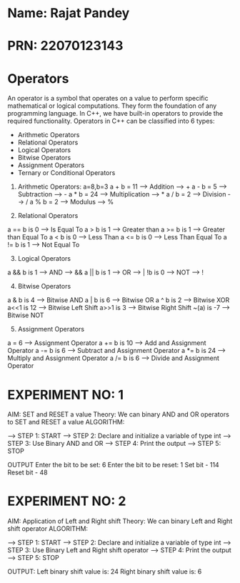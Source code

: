 # Name: Rajat Pandey
# PRN: 22070123143

# Operators
An operator is a symbol that operates on a value to perform specific mathematical or logical computations. They form the foundation of any programming language. 
In C++, we have built-in operators to provide the required functionality. Operators in C++ can be classified into 6 types:

* Arithmetic Operators
* Relational Operators
* Logical Operators
* Bitwise Operators
* Assignment Operators
* Ternary or Conditional Operators

1) Arithmetic Operators:
a=8,b=3
a + b = 11 --> Addition --> +
a - b = 5 --> Subtraction --> -
a * b = 24 --> Multiplication --> *
a / b = 2 --> Division --> /
a % b = 2 --> Modulus --> %

2) Relational Operators

a == b is 0 --> Is Equal To
a > b is 1 --> Greater than
a >= b is 1 --> Greater than Equal To
a < b is 0 --> Less Than 
a <= b is 0 --> Less Than Equal To
a != b is 1 --> Not Equal To

3) Logical Operators

a && b is 1 --> AND --> &&
a || b is 1 --> OR --> |
!b is  0 --> NOT --> !

4) Bitwise Operators

a & b is 4 --> Bitwise AND
a | b is 6 --> Bitwise OR
a ^ b is 2 --> Bitwise XOR
a<<1 is 12 --> Bitwise Left Shift
a>>1 is 3 --> Bitwise Right Shift
~(a) is -7 --> Bitwise NOT

5) Assignment Operators

a = 6 --> Assignment Operator
a += b is 10 --> Add and Assignment Operator
a -= b is 6 --> Subtract and Assignment Operator
a *= b is 24 --> Multiply and Assignment Operator
a /= b is 6 --> Divide and Assignment Operator

# EXPERIMENT NO: 1

AIM: SET and RESET a value
Theory: We can binary AND and OR operators to SET and RESET a value
ALGORITHM:

--> STEP 1: START
--> STEP 2: Declare and initialize a variable of type int
--> STEP 3: Use Binary AND and OR
--> STEP 4: Print the output
--> STEP 5: STOP

OUTPUT
Enter the bit to be set: 6
Enter the bit to be reset: 1
Set bit - 114
Reset bit - 48

# EXPERIMENT NO: 2

AIM: Application of Left and Right shift
Theory: We can binary Left and Right shift operator 
ALGORITHM:

--> STEP 1: START
--> STEP 2: Declare and initialize a variable of type int
--> STEP 3: Use Binary Left and Right shift operator
--> STEP 4: Print the output
--> STEP 5: STOP

OUTPUT:
Left binary shift value is: 24
Right binary shift value is: 6






   
